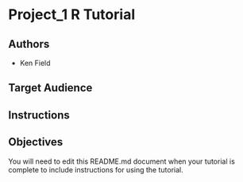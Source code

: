 # Project_1 R Tutorial

## Authors

- Ken Field


## Target Audience



## Instructions



## Objectives



You will need to edit this README.md document when your tutorial is complete to include instructions for using the tutorial.